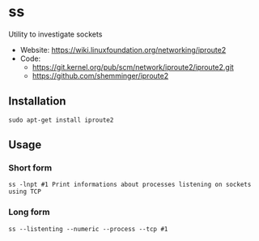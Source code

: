 # ss

Utility to investigate sockets

- Website: <https://wiki.linuxfoundation.org/networking/iproute2>
- Code:
  - <https://git.kernel.org/pub/scm/network/iproute2/iproute2.git>
  - <https://github.com/shemminger/iproute2>

## Installation

`sudo apt-get install iproute2`

## Usage

### Short form

```text
ss -lnpt #1 Print informations about processes listening on sockets using TCP
```

### Long form

```text
ss --listenting --numeric --process --tcp #1
```
